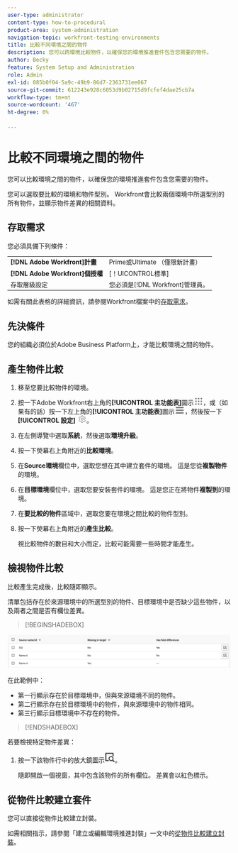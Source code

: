 ```yaml
---
user-type: administrator
content-type: how-to-procedural
product-area: system-administration
navigation-topic: workfront-testing-environments
title: 比較不同環境之間的物件
description: 您可以跨環境比較物件，以確保您的環境推進套件包含您需要的物件。
author: Becky
feature: System Setup and Administration
role: Admin
exl-id: 085b0f04-5a9c-49b9-86d7-2363731ee067
source-git-commit: 612243e928c6053d9b02715d9fcfef4dae25cb7a
workflow-type: tm+mt
source-wordcount: '467'
ht-degree: 0%

---
```


# 比較不同環境之間的物件

您可以比較環境之間的物件，以確保您的環境推進套件包含您需要的物件。

您可以選取要比較的環境和物件型別。 Workfront會比較兩個環境中所選型別的所有物件，並顯示物件差異的相關資料。

## 存取需求

您必須具備下列條件：

<table>
  <tr>
   <td><strong>[!DNL Adobe Workfront]計畫</strong>
   </td>
   <td> Prime或Ultimate （僅限新計畫）
   </td>
  </tr>
  <tr>
   <td><strong>[!DNL Adobe Workfront]個授權</strong>
   </td>
   <td> [！UICONTROL標準]
   </td>
  </tr>
   <tr>
   <td>存取層級設定
   </td>
   <td>您必須是[!DNL Workfront]管理員。
   </td>
  </tr>
</table>

如需有關此表格的詳細資訊，請參閱Workfront檔案中的[存取需求](/help/quicksilver/administration-and-setup/add-users/access-levels-and-object-permissions/access-level-requirements-in-documentation.md)。

## 先決條件

您的組織必須位於Adobe Business Platform上，才能比較環境之間的物件。

## 產生物件比較

1. 移至您要比較物件的環境。
1. 按一下Adobe Workfront右上角的&#x200B;**[!UICONTROL 主功能表]**&#x200B;圖示![主功能表](/help/_includes/assets/main-menu-icon.png)，或（如果有的話）按一下左上角的&#x200B;**[!UICONTROL 主功能表]**&#x200B;圖示![主功能表](/help/_includes/assets/main-menu-icon-left-nav.png)，然後按一下&#x200B;**[!UICONTROL 設定]** ![設定圖示](/help/_includes/assets/gear-icon-setup.png)。
1. 在左側導覽中選取&#x200B;**系統**，然後選取&#x200B;**環境升級**。
1. 按一下熒幕右上角附近的&#x200B;**比較環境**。
1. 在&#x200B;**Source環境**&#x200B;欄位中，選取您想在其中建立套件的環境。 這是您從&#x200B;**複製物件**&#x200B;的環境。
1. 在&#x200B;**目標環境**&#x200B;欄位中，選取您要安裝套件的環境。 這是您正在將物件&#x200B;**複製到**&#x200B;的環境。
1. 在&#x200B;**要比較的物件**&#x200B;區域中，選取您要在環境之間比較的物件型別。
1. 按一下熒幕右上角附近的&#x200B;**產生比較**。

   視比較物件的數目和大小而定，比較可能需要一些時間才能產生。

## 檢視物件比較

比較產生完成後，比較隨即顯示。

清單包括存在於來源環境中的所選型別的物件、目標環境中是否缺少這些物件，以及兩者之間是否有欄位差異。

>[!BEGINSHADEBOX]

![比較範例](assets/environment-promotion-comparison.png)

在此範例中：

* 第一行顯示存在於目標環境中，但與來源環境不同的物件。
* 第二行顯示存在於目標環境中的物件，與來源環境中的物件相同。
* 第三行顯示目標環境中不存在的物件。

>[!ENDSHADEBOX]

若要檢視特定物件差異：

1. 按一下該物件行中的放大鏡圖示![比較圖示](assets/compare-icon.png)。

   隨即開啟一個視窗，其中包含該物件的所有欄位。 差異會以紅色標示。

## 從物件比較建立套件

您可以直接從物件比較建立封裝。

如需相關指示，請參閱「建立或編輯環境推進封裝」一文中的[從物件比較建立封裝](/help/quicksilver/administration-and-setup/set-up-workfront/workfront-testing-environments/environment-promotion-create-package.md#create-a-package-from-an-object-comparison)。
